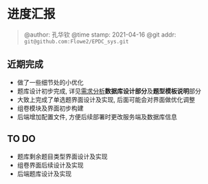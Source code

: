 # 进度汇报
> @author: 孔华钦
> @time stamp: 2021-04-16
> @git addr: `git@github.com:Flowe2/EPDC_sys.git`

## 近期完成
* 做了一些细节处的小优化  
* 题库设计初步完成, 详见[需求分析](../需求分析.md)**数据库设计部分**及**题型模板说明**部分  
* 大致上完成了单选题界面设计及实现, 后面可能会对界面做优化调整  
* 组卷模块及界面初步构建  
* 后端增加配置文件, 方便后续部署时更改服务端及数据库信息  

## TO DO
* 题库剩余题目类型界面设计及实现  
* 组卷界面后续设计及实现  
* 后端题库设计及实现  